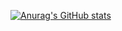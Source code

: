 [![Anurag's GitHub stats](https://github-readme-stats.vercel.app/api?username=Hyman1993)](https://github.com/anuraghazra/github-readme-stats)
